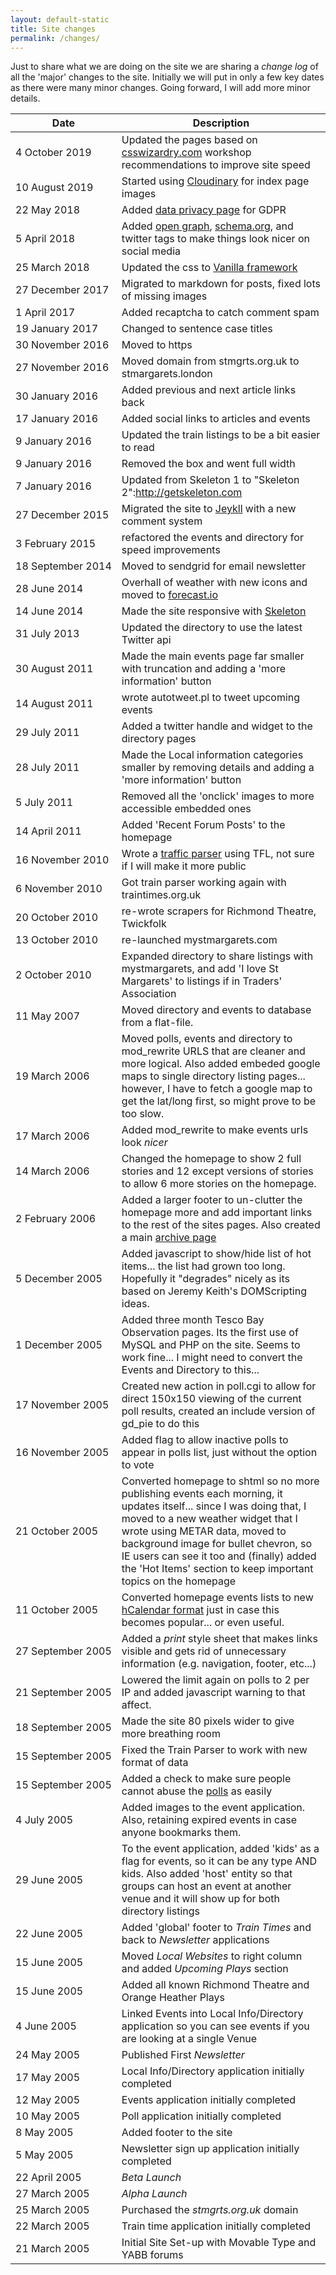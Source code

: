 ```yaml
---
layout: default-static
title: Site changes
permalink: /changes/
---
```


Just to share what we are doing on the site we are sharing a _change log_ of all the 'major' changes to the site.  Initially we will put in only a few key dates as there were many minor changes.  Going forward, I will add more minor details.


| Date                        | Description                                                                                                                                                                                                                                                                                                                                      |
| --------------------------- | ------------------------------------------------------------------------------------------------------------------------------------------------------------------------------------------------------------------------------------------------------------------------------------------------------------------------------------------------ |
|4 October 2019| Updated the pages based on [csswizardry.com](https://csswizardry.com/) workshop recommendations to improve site speed|
|10 August 2019|Started using [Cloudinary](https://cloudindary.com) for index page images|
| 22 May 2018                 | Added [data privacy page](https://stmargarets.london/privacy/) for GDPR                                                                                                                                                                                                                                                                          |
| 5 April 2018                | Added [open graph](http://ogp.me/),  [schema.org](http://schema.org/Article), and twitter tags to make things look nicer on social media                                                                                                                                                                                                         |
| 25 March 2018               | Updated the css to [Vanilla framework](https://vanillaframework.io/)                                                                                                                                                                                                                                                                             |
| 27 December 2017            | Migrated to markdown for posts, fixed lots of missing images                                                                                                                                                                                                                                                                                     |
| 1 April 2017                | Added recaptcha to catch comment spam                                                                                                                                                                                                                                                                                                            |
| 19 January 2017             | Changed to sentence case titles                                                                                                                                                                                                                                                                                                                  |
| 30 November 2016            | Moved to https                                                                                                                                                                                                                                                                                                                                   |
| 27 November 2016            | Moved domain from stmgrts.org.uk to stmargarets.london                                                                                                                                                                                                                                                                                           |
| 30 January 2016             | Added previous and next article links back                                                                                                                                                                                                                                                                                                       |
| 17 January 2016             | Added social links to articles and events                                                                                                                                                                                                                                                                                                        |
| 9 January 2016              | Updated the train listings to be a bit easier to read                                                                                                                                                                                                                                                                                            |
| 9 January 2016              | Removed the box and went full width                                                                                                                                                                                                                                                                                                              |
| 7 January 2016              | Updated from Skeleton 1 to "Skeleton 2":http://getskeleton.com                                                                                                                                                                                                                                                                                   |
| 27 December 2015            | Migrated the site to [Jeykll](https://jekyllrb.com) with a new comment system                                                                                                                                                                                                                                                                    |
| 3 February 2015             | refactored the events and directory for speed improvements                                                                                                                                                                                                                                                                                       |
| 18&nbsp;September&nbsp;2014 | Moved to sendgrid for email newsletter                                                                                                                                                                                                                                                                                                           |
| 28 June 2014                | Overhall of weather with new icons and moved to [forecast.io](http://forecast.io)                                                                                                                                                                                                                                                                |
| 14 June 2014                | Made the site responsive with [Skeleton](http://getskeleton.com)                                                                                                                                                                                                                                                                                 |
| 31 July 2013                | Updated the directory to use the latest Twitter api                                                                                                                                                                                                                                                                                              |
| 30 August 2011              | Made the main events page far smaller with truncation and adding a 'more information' button                                                                                                                                                                                                                                                     |
| 14 August 2011              | wrote autotweet.pl to tweet upcoming events                                                                                                                                                                                                                                                                                                      |
| 29 July 2011                | Added a twitter handle and widget to the directory pages                                                                                                                                                                                                                                                                                         |
| 28 July 2011                | Made the Local information categories smaller by removing details and adding a 'more information' button                                                                                                                                                                                                                                         |
| 5 July 2011                 | Removed all the 'onclick' images to more accessible embedded ones                                                                                                                                                                                                                                                                                |
| 14 April 2011               | Added 'Recent Forum Posts' to the homepage                                                                                                                                                                                                                                                                                                       |
| 16 November 2010            | Wrote a [traffic parser](/cgi-bin/get_traffic.cgi) using TFL, not sure if I will make it more public                                                                                                                                                                                                                                             |
| 6 November 2010             | Got train parser working again with traintimes.org.uk                                                                                                                                                                                                                                                                                            |
| 20 October 2010             | re-wrote scrapers for Richmond Theatre, Twickfolk                                                                                                                                                                                                                                                                                                |
| 13 October 2010             | re-launched mystmargarets.com                                                                                                                                                                                                                                                                                                                    |
| 2 October 2010              | Expanded directory to share listings with mystmargarets, and add 'I love St Margarets' to listings if in Traders' Association                                                                                                                                                                                                                    |
| 11 May 2007                 | Moved directory and events to database from a flat-file.                                                                                                                                                                                                                                                                                         |
| 19 March 2006               | Moved polls, events and directory to mod_rewrite URLS that are cleaner and more logical.  Also added embeded google maps to single directory listing pages... however, I have to fetch a google map to get the lat/long first, so might prove to be too slow.                                                                                    |
| 17 March 2006               | Added mod_rewrite to make events urls look _nicer_                                                                                                                                                                                                                                                                                               |
| 14 March 2006               | Changed the homepage to show 2 full stories and 12 except versions of stories to allow 6 more stories on the homepage.                                                                                                                                                                                                                           |
| 2 February 2006             | Added a larger footer to un-clutter the homepage more and add important links to the rest of the sites pages.  Also created a main [archive page](/archives.html)                                                                                                                                                                                |
| 5 December 2005             | Added javascript to show/hide list of hot items... the list had grown too long.  Hopefully it "degrades" nicely as its based on Jeremy Keith's DOMScripting ideas.                                                                                                                                                                               |
| 1 December 2005             | Added three month Tesco Bay Observation pages.  Its the first use of MySQL and PHP on the site.  Seems to work fine... I might need to convert the Events and Directory to this...                                                                                                                                                               |
| 17 November 2005            | Created new action in poll.cgi to allow for direct 150x150 viewing of the current poll results, created an include version of gd_pie to do this                                                                                                                                                                                                  |
| 16 November 2005            | Added flag to allow inactive polls to appear in polls list, just without the option to vote                                                                                                                                                                                                                                                      |
| 21 October 2005             | Converted homepage to shtml so no more publishing events each morning, it updates itself... since I was doing that, I moved to a new weather widget that I wrote using METAR data, moved to background image for bullet chevron, so IE users can see it too and (finally) added the 'Hot Items' section to keep important topics on the homepage |
| 11 October 2005             | Converted homepage events lists to new [hCalendar format](http://microformats.org/wiki/hcalendar) just in case this becomes popular... or even useful.                                                                                                                                                                                           |
| 27 September 2005           | Added a _print_ style sheet that makes links visible and gets rid of unnecessary information (e.g. navigation, footer, etc...)                                                                                                                                                                                                                   |
| 21 September 2005           | Lowered the limit again on polls to 2 per IP and added javascript warning to that affect.                                                                                                                                                                                                                                                        |
| 18 September 2005           | Made the site 80 pixels wider to give more breathing room                                                                                                                                                                                                                                                                                        |
| 15 September 2005           | Fixed the Train Parser to work with new format of data                                                                                                                                                                                                                                                                                           |
| 15 September 2005           | Added a check to make sure people cannot abuse the [polls](/cgi-bin/poll.cgi) as easily                                                                                                                                                                                                                                                          |
| 4 July 2005                 | Added images to the event application.  Also, retaining expired events in case anyone bookmarks them.                                                                                                                                                                                                                                            |
| 29 June 2005                | To the event application, added 'kids' as a flag for events, so it can be any type AND kids.  Also added 'host' entity so that groups can host an event at another venue and it will show up for both directory listings                                                                                                                         |
| 22 June 2005                | Added 'global' footer to _Train Times_ and back to _Newsletter_ applications                                                                                                                                                                                                                                                                     |
| 15 June 2005                | Moved _Local Websites_ to right column and added _Upcoming Plays_ section                                                                                                                                                                                                                                                                        |
| 15 June 2005                | Added all known Richmond Theatre and Orange Heather Plays                                                                                                                                                                                                                                                                                        |
| 4 June 2005                 | Linked Events into Local Info/Directory application so you can see events if you are looking at a single Venue                                                                                                                                                                                                                                   |
| 24 May 2005                 | Published First *Newsletter*                                                                                                                                                                                                                                                                                                                     |
| 17 May 2005                 | Local Info/Directory application initially completed                                                                                                                                                                                                                                                                                             |
| 12 May 2005                 | Events application initially completed                                                                                                                                                                                                                                                                                                           |
| 10 May 2005                 | Poll application initially completed                                                                                                                                                                                                                                                                                                             |
| 8 May 2005                  | Added footer to the site                                                                                                                                                                                                                                                                                                                         |
| 5 May 2005                  | Newsletter sign up application initially completed                                                                                                                                                                                                                                                                                               |
| 22 April 2005               | *Beta Launch*                                                                                                                                                                                                                                                                                                                                    |
| 27 March 2005               | *Alpha Launch*                                                                                                                                                                                                                                                                                                                                   |
| 25 March 2005               | Purchased the *stmgrts.org.uk* domain                                                                                                                                                                                                                                                                                                            |
| 22 March 2005               | Train time application initially completed                                                                                                                                                                                                                                                                                                       |
| 21 March 2005               | Initial Site Set-up with Movable Type and YABB forums                                                                                                                                                                                                                                                                                            |
